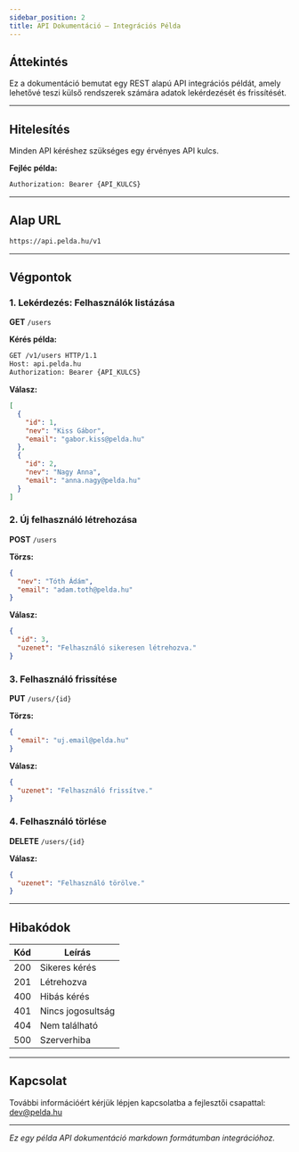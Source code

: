 ```yaml
---
sidebar_position: 2
title: API Dokumentáció – Integrációs Példa
---
```


## Áttekintés

Ez a dokumentáció bemutat egy REST alapú API integrációs példát, amely lehetővé teszi külső rendszerek számára adatok lekérdezését és frissítését.

---

## Hitelesítés

Minden API kéréshez szükséges egy érvényes API kulcs.

**Fejléc példa:**

```bash
Authorization: Bearer {API_KULCS}
```

---

## Alap URL

```bash
https://api.pelda.hu/v1
```

---

## Végpontok

### 1. Lekérdezés: Felhasználók listázása

**GET** `/users`

**Kérés példa:**

```bash
GET /v1/users HTTP/1.1
Host: api.pelda.hu
Authorization: Bearer {API_KULCS}
```

**Válasz:**

```json
[
  {
    "id": 1,
    "nev": "Kiss Gábor",
    "email": "gabor.kiss@pelda.hu"
  },
  {
    "id": 2,
    "nev": "Nagy Anna",
    "email": "anna.nagy@pelda.hu"
  }
]
```

### 2. Új felhasználó létrehozása

**POST** `/users`

**Törzs:**

```json
{
  "nev": "Tóth Ádám",
  "email": "adam.toth@pelda.hu"
}
```

**Válasz:**

```json
{
  "id": 3,
  "uzenet": "Felhasználó sikeresen létrehozva."
}
```

### 3. Felhasználó frissítése

**PUT** `/users/{id}`

**Törzs:**

```json
{
  "email": "uj.email@pelda.hu"
}
```

**Válasz:**

```json
{
  "uzenet": "Felhasználó frissítve."
}
```

### 4. Felhasználó törlése

**DELETE** `/users/{id}`

**Válasz:**

```json
{
  "uzenet": "Felhasználó törölve."
}
```

---

## Hibakódok

| Kód | Leírás                     |
|-----|----------------------------|
| 200 | Sikeres kérés             |
| 201 | Létrehozva                |
| 400 | Hibás kérés               |
| 401 | Nincs jogosultság         |
| 404 | Nem található             |
| 500 | Szerverhiba               |

---

## Kapcsolat

További információért kérjük lépjen kapcsolatba a fejlesztői csapattal: [dev@pelda.hu](mailto:dev@pelda.hu)

---

*Ez egy példa API dokumentáció markdown formátumban integrációhoz.*
